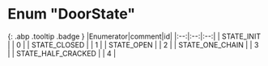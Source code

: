 # Enum "DoorState"
[ ](#){: .abp .tooltip .badge }
|Enumerator|comment|id|
|:--:|:--:|:--:|
| STATE_INIT |  | 0 |
| STATE_CLOSED |  | 1 |
| STATE_OPEN |  | 2 |
| STATE_ONE_CHAIN |  | 3 |
| STATE_HALF_CRACKED |  | 4 |